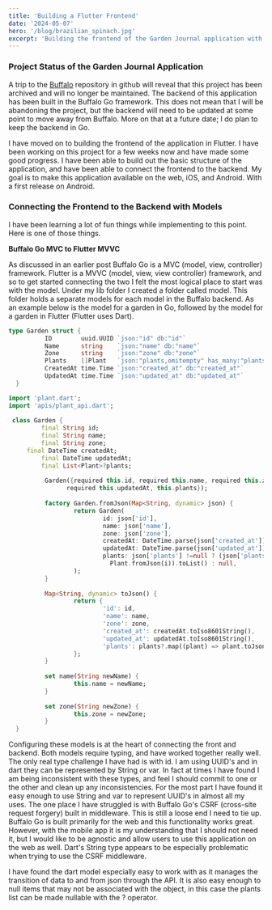 ```yaml
---
title: 'Building a Flutter Frontend'
date: '2024-05-07'
hero: '/blog/brazilian_spinach.jpg'
excerpt: 'Building the frontend of the Garden Journal application with Flutter. Connecting the frontend to the backend with models.'
---
```

### Project Status of the Garden Journal Application
A trip to the [Buffalo](https://github.com/gobuffalo/buffalo) repository in github will reveal that this project has been archived and will no longer be maintained. The backend of this application has been built in the Buffalo Go framework. This does not mean that I will be abandoning the project, but the backend will need to be updated at some point to move away from Buffalo. More on that at a future date; I do plan to keep the backend in Go. 

I have moved on to building the frontend of the application in Flutter. I have been working on this project for a few weeks now and have made some good progress. I have been able to build out the basic structure of the application, and have been able to connect the frontend to the backend. My goal is to make this application available on the web, iOS, and Android. With a first release on Android.

### Connecting the Frontend to the Backend with Models

I have been learning a lot of fun things while implementing to this point. Here is one of those things.

**Buffalo Go MVC to Flutter MVVC**

As discussed in an earlier post Buffalo Go is a MVC (model, view, controller) framework. Flutter is a MVVC (model, view, view controller) framework, and so to get started connecting the two I felt the most logical place to start was with the model. Under my lib folder I created a folder called model. This folder holds a separate models for each model in the Buffalo backend. As an example below is the model for a garden in Go, followed by the model for a garden in Flutter (Flutter uses Dart).

```go 
type Garden struct {
          ID        uuid.UUID `json:"id" db:"id"`
          Name      string    `json:"name" db:"name"`
          Zone      string    `json:"zone" db:"zone"`
          Plants    []Plant   `json:"plants,omitempty" has_many:"plants"`
          CreatedAt time.Time `json:"created_at" db:"created_at"`
          UpdatedAt time.Time `json:"updated_at" db:"updated_at"`
  }
``` 

```dart
import 'plant.dart';
import 'apis/plant_api.dart';
 
 class Garden {
         final String id;
         final String name;
         final String zone;
  	 final DateTime createdAt;
         final DateTime updatedAt;
         final List<Plant>?plants;
   
          Garden({required this.id, required this.name, required this.zone, required this.createdAt,
	       		required this.updatedAt, this.plants});
  
          factory Garden.fromJson(Map<String, dynamic> json) {
                  return Garden(
                          id: json['id'],
                          name: json['name'],
                          zone: json['zone'],
                          createdAt: DateTime.parse(json['created_at']),
                          updatedAt: DateTime.parse(json['updated_at']),
                          plants: json['plants'] !=null ? (json['plants'] as List).map((i) => 
			       			Plant.fromJson(i)).toList() : null,
                  );
          }
    
          Map<String, dynamic> toJson() {
                  return {
                          'id': id,
                          'name': name,
                          'zone': zone,
                          'created_at': createdAt.toIso8601String(),
                          'updated_at': updatedAt.toIso8601String(),
                          'plants': plants?.map((plant) => plant.toJson()).toList(),
                  };
          }
          
          set name(String newName) {  
                  this.name = newName;
          }
      
          set zone(String newZone) {
                  this.zone = newZone;
          }
  }
```
Configuring these models is at the heart of connecting the front and backend. Both models require typing, and have worked together really well. The only real type challenge I have had is with id. I am using UUID's and in dart they can be represented by String or var. In fact at times I have found I am being inconsistent with these types, and feel I should commit to one or the other and clean up any inconsistencies. For the most part I have found it easy enough to use String and var to represent UUID's in almost all my uses. The one place I have struggled is with Buffalo Go's CSRF (cross-site request forgery) built in middleware. This is still a loose end I need to tie up. Buffalo Go is built primarily for the web and this functionality works great. However, with the mobile app it is my understanding that I should not need it, but I would like to be agnostic and allow users to use this application on the web as well. Dart's String type appears to be especially problematic when trying to use the CSRF middleware.

I have found the dart model especially easy to work with as it manages the transition of data to and from json through the API. It is also easy enough to null items that may not be associated with the object, in this case the plants list can be made nullable with the ? operator.


